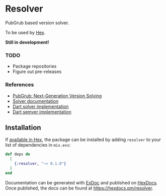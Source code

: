 # Resolver

PubGrub based version solver.

To be used by [Hex](https://github.com/hexpm/hex).

**Still in development!**

### TODO

* Package repositories
* Figure out pre-releases

### References

* [PubGrub: Next-Generation Version Solving](https://nex3.medium.com/pubgrub-2fb6470504f)
* [Solver documentation](https://github.com/dart-lang/pub/blob/master/doc/solver.md)
* [Dart solver implementation](https://github.com/dart-lang/pub)
* [Dart semver implementation](https://github.com/dart-lang/pub-semver)

## Installation

If [available in Hex](https://hex.pm/docs/publish), the package can be installed
by adding `resolver` to your list of dependencies in `mix.exs`:

```elixir
def deps do
  [
    {:resolver, "~> 0.1.0"}
  ]
end
```

Documentation can be generated with [ExDoc](https://github.com/elixir-lang/ex_doc)
and published on [HexDocs](https://hexdocs.pm). Once published, the docs can
be found at <https://hexdocs.pm/resolver>.

